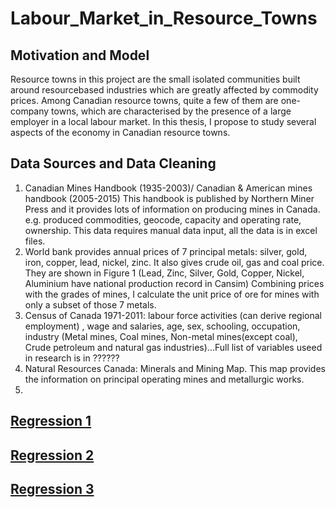 # Labour_Market_in_Resource_Towns
## Motivation and Model
Resource towns in this project are the small isolated communities built around resourcebased
industries which are greatly affected by commodity prices. Among Canadian resource towns, quite a few of them are one-company towns, which
are characterised by the presence of a large employer in a local labour market. In this thesis, I propose to study several aspects of the economy in Canadian resource
towns. 
## Data Sources and Data Cleaning
1. Canadian Mines Handbook (1935-2003)/ Canadian & American mines handbook
(2005-2015) This handbook is published by Northern Miner Press and it provides
lots of information on producing mines in Canada. e.g. produced commodities,
geocode, capacity and operating rate, ownership. This data requires manual data input, all the data is in excel files.
2. World bank provides annual prices of 7 principal metals: silver, gold, iron, copper,
lead, nickel, zinc. It also gives crude oil, gas and coal price. They are shown in Figure
1 (Lead, Zinc, Silver, Gold, Copper, Nickel, Aluminium have national production
record in Cansim) Combining prices with the grades of mines, I calculate the unit
price of ore for mines with only a subset of those 7 metals.
3. Census of Canada 1971-2011: labour force activities (can derive regional employment)
, wage and salaries, age, sex, schooling, occupation, industry (Metal mines,
Coal mines, Non-metal mines(except coal), Crude petroleum and natural gas industries)...Full list of variables useed in research is in ??????
4. Natural Resources Canada: Minerals and Mining Map. This map provides the
information on principal operating mines and metallurgic works. 
5. 
## [Regression 1](regression1.do)
## [Regression 2](regression3-v2.do)
## [Regression 3](regression3-v3.do)

